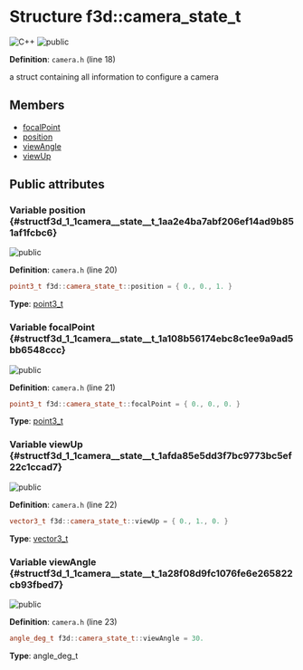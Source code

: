 # Structure f3d::camera_state_t

![][C++]
![][public]

**Definition**: `camera.h` (line 18)

a struct containing all information to configure a camera



## Members

* [focalPoint](structf3d_1_1camera__state__t.md#structf3d_1_1camera__state__t_1a108b56174ebc8c1ee9a9ad5bb6548ccc)
* [position](structf3d_1_1camera__state__t.md#structf3d_1_1camera__state__t_1aa2e4ba7abf206ef14ad9b851af1fcbc6)
* [viewAngle](structf3d_1_1camera__state__t.md#structf3d_1_1camera__state__t_1a28f08d9fc1076fe6e265822cb93fbed7)
* [viewUp](structf3d_1_1camera__state__t.md#structf3d_1_1camera__state__t_1afda85e5dd3f7bc9773bc5ef22c1ccad7)

## Public attributes

### Variable position {#structf3d_1_1camera__state__t_1aa2e4ba7abf206ef14ad9b851af1fcbc6}

![][public]

**Definition**: `camera.h` (line 20)


```cpp
point3_t f3d::camera_state_t::position = { 0., 0., 1. }
```








**Type**: [point3\_t](structf3d_1_1point3__t.md)



### Variable focalPoint {#structf3d_1_1camera__state__t_1a108b56174ebc8c1ee9a9ad5bb6548ccc}

![][public]

**Definition**: `camera.h` (line 21)


```cpp
point3_t f3d::camera_state_t::focalPoint = { 0., 0., 0. }
```








**Type**: [point3\_t](structf3d_1_1point3__t.md)



### Variable viewUp {#structf3d_1_1camera__state__t_1afda85e5dd3f7bc9773bc5ef22c1ccad7}

![][public]

**Definition**: `camera.h` (line 22)


```cpp
vector3_t f3d::camera_state_t::viewUp = { 0., 1., 0. }
```








**Type**: [vector3\_t](structf3d_1_1vector3__t.md)



### Variable viewAngle {#structf3d_1_1camera__state__t_1a28f08d9fc1076fe6e265822cb93fbed7}

![][public]

**Definition**: `camera.h` (line 23)


```cpp
angle_deg_t f3d::camera_state_t::viewAngle = 30.
```








**Type**: angle_deg_t



[public]: https://img.shields.io/badge/-public-brightgreen (public)
[C++]: https://img.shields.io/badge/language-C%2B%2B-blue (C++)
[const]: https://img.shields.io/badge/-const-lightblue (const)
[protected]: https://img.shields.io/badge/-protected-yellow (protected)